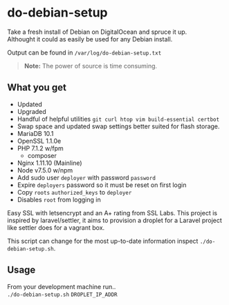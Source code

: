 # do-debian-setup
Take a fresh install of Debian on DigitalOcean and spruce it up.  
Althought it could as easily be used for any Debian install.  
  
Output can be found in `/var/log/do-debian-setup.txt`  

>**Note:** The power of source is time consuming.

What you get
------------
 - Updated
 - Upgraded
 - Handful of helpful utilities `git curl htop vim build-essential certbot`
 - Swap space and updated swap settings better suited for flash storage.
 - MariaDB 10.1
 - OpenSSL 1.1.0e
 - PHP 7.1.2 w/fpm
   - composer
 - Nginx 1.11.10 (Mainline)
 - Node v7.5.0 w/npm
 - Add sudo user `deployer` with password `password`
 - Expire `deployers` password so it must be reset on first login
 - Copy `roots` `authorized_keys` to `deployer`
 - Disables `root` from logging in

Easy SSL with letsencrypt and an A+ rating from SSL Labs. This project is 
inspired by laravel/settler, it aims to provision a droplet for a Laravel 
project like settler does for a vagrant box.

This script can change for the most up-to-date information inspect `./do-debian-setup.sh`.

Usage
-----
From your development machine run..  
`./do-debian-setup.sh` `DROPLET_IP_ADDR`
